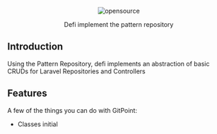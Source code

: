 <p align="center">
    <img src="https://i.ibb.co/X2c2GGS/opensource.png" alt="opensource" border="0">
</p>

<p align="center">
  Defi implement the pattern repository
</p>
<!-- END doctoc generated TOC please keep comment here to allow auto update -->

## Introduction

Using the Pattern Repository, defi implements an abstraction of basic CRUDs for Laravel Repositories and Controllers

## Features

A few of the things you can do with GitPoint:

* Classes initial
